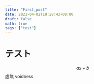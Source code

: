 ```yaml
---
title: "First_post"
date: 2021-04-02T18:28:43+09:00
draft: false
math: true
tags: ["test"]
---
```


# テスト
$$ ax + b $$
虚無
voidness
